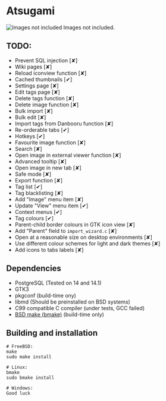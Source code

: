 Atsugami
========
![Images not included](https://github.com/natem-nvsd/atsugami/blob/master/readme_header_picture.png)
Images not included.  

TODO:
-----
*	Prevent SQL injection				[✘]
*	Wiki pages					[✘]
*	Reload iconview function			[✘]
*	Cached thumbnails				[✔]
*	Settings page					[✘]
*	Edit tags page					[✘]
*	Delete tags function				[✘]
*	Delete image function				[✘]
*	Bulk import					[✘]
*	Bulk edit					[✘]
*	Import tags from Danbooru function		[✘]
*	Re-orderable tabs				[✔]
*	Hotkeys						[✔]
*	Favourite image function			[✘]
*	Search						[✘]
*	Open image in external viewer function		[✘]
*	Advanced tooltip				[✘]
*	Open image in new tab				[✘]
*	Safe mode					[✘]
*	Export function					[✘]
*	Tag list					[✔]
*	Tag blacklisting				[✘]
*	Add "Image" menu item				[✘]
*	Update "View" menu item				[✔]
*	Context menus					[✔]
*	Tag colours					[✔]
*	Parent-child border colours in GTK icon view	[✘]
*	Add "Parent" field to `import_wizard.c`		[✘]
*	Open at a reasonable size on desktop environments	[✘]
*	Use different colour schemes for light and dark themes	[✘]
*	Add icons to tabs labels			[✘]

Dependencies
------------

* PostgreSQL (Tested on 14 and 14.1)  
* GTK3  
* pkgconf (build-time ony)
* libmd (Should be preinstalled on BSD systems)
* C99 compatible C compiler (under tests, GCC failed)
* [BSD make (bmake)](https://github.com/natem-nvsd/bmake) (build-time only)

Building and installation
-------------------------

```
# FreeBSD:
make
sudo make install

# Linux:
bmake
sudo bmake install

# Windows:
Good luck
```  
